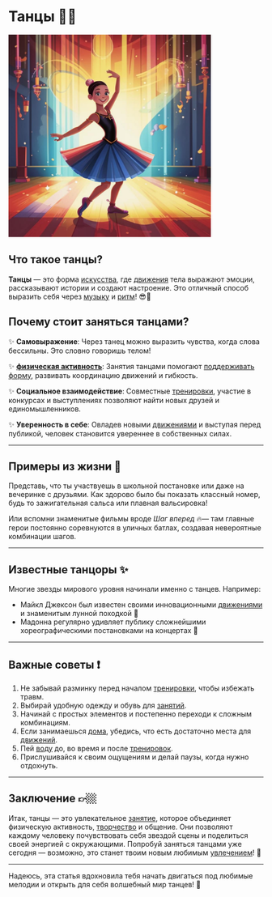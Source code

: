 # **Танцы** 💃🕺

<img src="../../../../WORK/entertainment/hobbies/джэпэги/танцы.jpeg" width="400" height="400" />

## Что такое танцы?

**Танцы** — это форма [искусства](хобби.md), где [движения](активные.md) тела выражают эмоции, рассказывают истории и создают настроение. Это отличный способ выразить себя через [музыку](музыка.md) и [ритм](музыка.md)! 😎👏

## Почему стоит заняться танцами?  

✨ **Самовыражение**: Через танец можно выразить чувства, когда слова бессильны. Это словно говоришь телом!

✨ **[физическая активность](активные.md)**: Занятия танцами помогают [поддерживать форму](активные.md), развивать координацию движений и гибкость.

✨ **Социальное взаимодействие**: Совместные [тренировки](спорт.md), участие в конкурсах и выступлениях позволяют найти новых друзей и единомышленников.

✨ **Уверенность в себе**: Овладев новыми [движениями](активные.md) и выступая перед публикой, человек становится увереннее в собственных силах.

---

## Примеры из жизни 🌟

Представь, что ты участвуешь в школьной постановке или даже на вечеринке с друзьями. Как здорово было бы показать классный номер, будь то зажигательная сальса или плавная вальсировка!

Или вспомни знаменитые фильмы вроде *Шаг вперед* 🔥— там главные герои постоянно соревнуются в уличных батлах, создавая невероятные комбинации шагов.

---

## Известные танцоры ✨

Многие звезды мирового уровня начинали именно с танцев. Например:

- Майкл Джексон был известен своими инновационными [движениями](активные.md) и знаменитым лунной походкой 👣
- Мадонна регулярно удивляет публику сложнейшими хореографическими постановками на концертах 🙌

---

## Важные советы ❗️

1. Не забывай разминку перед началом [тренировки](спорт.md), чтобы избежать травм.
2. Выбирай удобную одежду и обувь для [занятий](хобби.md).
3. Начинай с простых элементов и постепенно переходи к сложным комбинациям.
4. Если занимаешься [дома](домашние.md), убедись, что есть достаточно места для [движений](активные.md).
5. Пей [воду](кулинария.md) до, во время и после [тренировок](спорт.md).
6. Прислушивайся к своим ощущениям и делай паузы, когда нужно отдохнуть.

---

## Заключение 👉🏼

Итак, танцы — это увлекательное [занятие](хобби.md), которое объединяет физическую активность, [творчество](творческие.md) и общение. Они позволяют каждому человеку почувствовать себя звездой сцены и поделиться своей энергией с окружающими. Попробуй заняться танцами уже сегодня — возможно, это станет твоим новым любимым [увлечением](хобби.md)! 🤩

---

Надеюсь, эта статья вдохновила тебя начать двигаться под любимые мелодии и открыть для себя волшебный мир танцев! 💫
